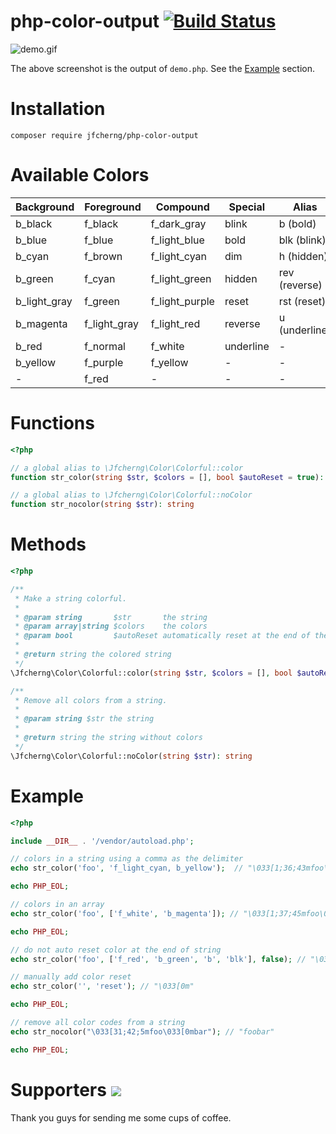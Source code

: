 # php-color-output [![Build Status](https://travis-ci.org/jfcherng/php-color-output.svg?branch=master)](https://travis-ci.org/jfcherng/php-color-output)

![demo.gif](https://i.imgur.com/xMhYHjV.gif)

The above screenshot is the output of `demo.php`. See the [Example](#example) section.


# Installation

```
composer require jfcherng/php-color-output
```


# Available Colors

| Background   | Foreground   | Compound       | Special   | Alias         |
| ---          | ---          | ---            | ---       | ---           |
| b_black      | f_black      | f_dark_gray    | blink     | b (bold)      |
| b_blue       | f_blue       | f_light_blue   | bold      | blk (blink)   |
| b_cyan       | f_brown      | f_light_cyan   | dim       | h (hidden)    |
| b_green      | f_cyan       | f_light_green  | hidden    | rev (reverse) |
| b_light_gray | f_green      | f_light_purple | reset     | rst (reset)   |
| b_magenta    | f_light_gray | f_light_red    | reverse   | u (underline) |
| b_red        | f_normal     | f_white        | underline | -             |
| b_yellow     | f_purple     | f_yellow       | -         | -             |
| -            | f_red        | -              | -         | -             |


# Functions

```php
<?php

// a global alias to \Jfcherng\Color\Colorful::color
function str_color(string $str, $colors = [], bool $autoReset = true): string

// a global alias to \Jfcherng\Color\Colorful::noColor
function str_nocolor(string $str): string
```


# Methods

```php
<?php

/**
 * Make a string colorful.
 *
 * @param string       $str       the string
 * @param array|string $colors    the colors
 * @param bool         $autoReset automatically reset at the end of the string?
 *
 * @return string the colored string
 */
\Jfcherng\Color\Colorful::color(string $str, $colors = [], bool $autoReset = true): string

/**
 * Remove all colors from a string.
 *
 * @param string $str the string
 *
 * @return string the string without colors
 */
\Jfcherng\Color\Colorful::noColor(string $str): string
```


# Example

```php
<?php

include __DIR__ . '/vendor/autoload.php';

// colors in a string using a comma as the delimiter
echo str_color('foo', 'f_light_cyan, b_yellow');  // "\033[1;36;43mfoo\033[0m"

echo PHP_EOL;

// colors in an array
echo str_color('foo', ['f_white', 'b_magenta']); // "\033[1;37;45mfoo\033[0m"

echo PHP_EOL;

// do not auto reset color at the end of string
echo str_color('foo', ['f_red', 'b_green', 'b', 'blk'], false); // "\033[31;42;1;5mfoo"

// manually add color reset
echo str_color('', 'reset'); // "\033[0m"

echo PHP_EOL;

// remove all color codes from a string
echo str_nocolor("\033[31;42;5mfoo\033[0mbar"); // "foobar"

echo PHP_EOL;
```


Supporters <a href="https://www.paypal.com/cgi-bin/webscr?cmd=_s-xclick&hosted_button_id=ATXYY9Y78EQ3Y" target="_blank"><img src="https://www.paypalobjects.com/en_US/i/btn/btn_donate_LG.gif" /></a>
==========

Thank you guys for sending me some cups of coffee.
